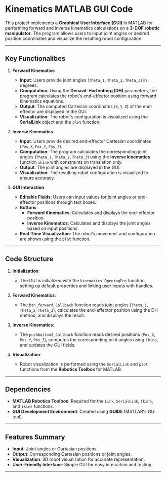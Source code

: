 # Kinematics MATLAB GUI Code

This project implements a **Graphical User Interface (GUI)** in MATLAB for performing forward and inverse kinematics calculations on a **3-DOF robotic manipulator**. The program allows users to input joint angles or desired position coordinates and visualize the resulting robot configuration.

---

## Key Functionalities

1. **Forward Kinematics**  
   - **Input**: Users provide joint angles (`Theta_1`, `Theta_2`, `Theta_3`) in degrees.  
   - **Computation**: Using the **Denavit-Hartenberg (DH)** parameters, the program calculates the robot's end-effector position using forward kinematics equations.  
   - **Output**: The computed Cartesian coordinates (`X`, `Y`, `Z`) of the end-effector are displayed in the GUI.  
   - **Visualization**: The robot's configuration is visualized using the **SerialLink** object and the `plot` function.

2. **Inverse Kinematics**  
   - **Input**: Users provide desired end-effector Cartesian coordinates (`Pos_X`, `Pos_Y`, `Pos_Z`).  
   - **Computation**: The program calculates the corresponding joint angles (`Theta_1`, `Theta_2`, `Theta_3`) using the **inverse kinematics** function `ikine` with constraints on translation only.  
   - **Output**: The joint angles are displayed in the GUI.  
   - **Visualization**: The resulting robot configuration is visualized to ensure accuracy.

3. **GUI Interaction**  
   - **Editable Fields**: Users can input values for joint angles or end-effector positions through text boxes.  
   - **Buttons**:
     - **Forward Kinematics**: Calculates and displays the end-effector position.  
     - **Inverse Kinematics**: Calculates and displays the joint angles based on input positions.  
   - **Real-Time Visualization**: The robot’s movement and configuration are shown using the `plot` function.

---

## Code Structure

1. **Initialization**:  
   - The GUI is initialized with the `kinematics_OpeningFcn` function, setting up default properties and linking user inputs with handles.

2. **Forward Kinematics**:  
   - The `btn_forward_Callback` function reads joint angles (`Theta_1`, `Theta_2`, `Theta_3`), calculates the end-effector position using the DH method, and displays the result.

3. **Inverse Kinematics**:  
   - The `pushbutton2_Callback` function reads desired positions (`Pos_X`, `Pos_Y`, `Pos_Z`), computes the corresponding joint angles using `ikine`, and updates the GUI fields.

4. **Visualization**:  
   - Robot visualization is performed using the `SerialLink` and `plot` functions from the **Robotics Toolbox** for MATLAB.

---

## Dependencies

- **MATLAB Robotics Toolbox**: Required for the `Link`, `SerialLink`, `fkine`, and `ikine` functions.  
- **GUI Development Environment**: Created using **GUIDE** (MATLAB's GUI tool).  

---

## Features Summary

- **Input**: Joint angles or Cartesian positions.  
- **Output**: Corresponding Cartesian positions or joint angles.  
- **Visualization**: 3D robot visualization for accurate representation.  
- **User-Friendly Interface**: Simple GUI for easy interaction and testing.

---
